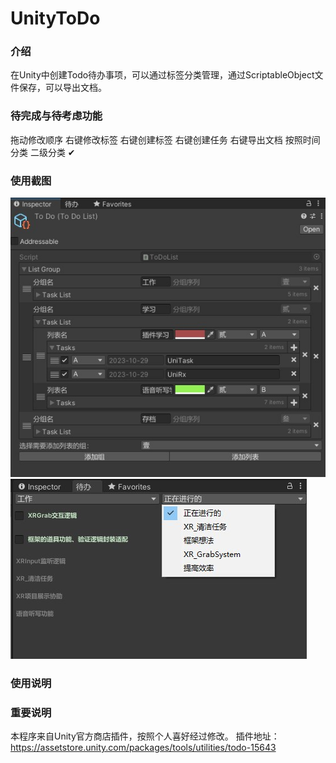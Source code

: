 # UnityToDo

### 介绍
在Unity中创建Todo待办事项，可以通过标签分类管理，通过ScriptableObject文件保存，可以导出文档。

### 待完成与待考虑功能
拖动修改顺序
右键修改标签
右键创建标签
右键创建任务
右键导出文档
按照时间分类
二级分类 ✔

### 使用截图
![image](https://github.com/Drenayo/UnityToDo/blob/main/%E4%BD%BF%E7%94%A8%E6%88%AA%E5%9B%BE1.jpg)
![image](https://github.com/Drenayo/UnityToDo/blob/main/%E4%BD%BF%E7%94%A8%E6%88%AA%E5%9B%BE2.jpg)
### 使用说明

### 重要说明
本程序来自Unity官方商店插件，按照个人喜好经过修改。
插件地址：https://assetstore.unity.com/packages/tools/utilities/todo-15643
